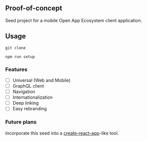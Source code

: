 ## Proof-of-concept

Seed project for a mobile Open App Ecosystem client application.

## Usage

`git clone` 

`npm run setup`

### Features
- [ ] Universal (Web and Mobile)
- [ ] GraphQL client
- [ ] Navigation
- [ ] Internationalization
- [ ] Deep linking
- [ ] Easy rebranding

### Future plans

Incorporate this seed into a [create-react-app](https://github.com/facebook/create-react-app)-like tool.